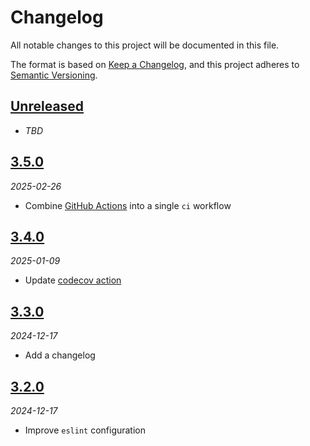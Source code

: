 # Changelog

All notable changes to this project will be documented in this file.

The format is based on [Keep a Changelog][keep-a-changelog],
and this project adheres to [Semantic Versioning][semver].

<!-- ## [X.Y.Z]
_YYYY-MM-DD_

### Added

-   TODO

### Changed

-   TODO

### Deprecated

-   TODO

### Removed

-   TODO

### Fixed

-   TODO

### Security

-   TODO -->

## [Unreleased]

- _TBD_

## [3.5.0][3.5.0]

_2025-02-26_

- Combine [GitHub Actions][github-actions] into a single `ci` workflow

## [3.4.0][3.4.0]

_2025-01-09_

- Update [codecov action][codecov-action]

## [3.3.0][3.3.0]

_2024-12-17_

- Add a changelog

## [3.2.0][3.2.0]

_2024-12-17_

- Improve `eslint` configuration

[unreleased]: https://github.com/bradgarropy/node-starter/compare/v3.5.0...HEAD
[3.5.0]: https://github.com/bradgarropy/node-starter/releases/tag/v3.5.0
[3.4.0]: https://github.com/bradgarropy/node-starter/releases/tag/v3.4.0
[3.3.0]: https://github.com/bradgarropy/node-starter/releases/tag/v3.3.0
[3.2.0]: https://github.com/bradgarropy/node-starter/releases/tag/v3.2.0
[keep-a-changelog]: https://keepachangelog.com
[semver]: https://semver.org
[codecov-action]: https://github.com/codecov/codecov-action
[github-actions]: https://github.com/features/actions
